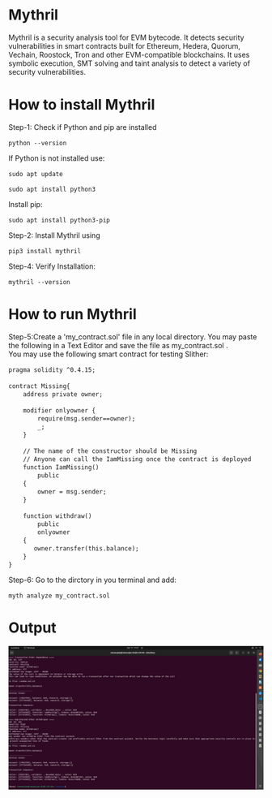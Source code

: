 # Mythril
Mythril is a security analysis tool for EVM bytecode. It detects security vulnerabilities in smart contracts built for Ethereum, Hedera, Quorum, Vechain, Roostock, Tron and other EVM-compatible blockchains. It uses symbolic execution, SMT solving and taint analysis to detect a variety of security vulnerabilities.

# How to install Mythril
Step-1: Check if Python and pip are installed
```
python --version
```
  If Python is not installed use:
```
sudo apt update
```
```
sudo apt install python3
```
  Install pip:
```
sudo apt install python3-pip
```
Step-2: Install Mythril using 
```
pip3 install mythril
```
Step-4: Verify Installation:
```
mythril --version
```
# How to run Mythril
 Step-5:Create a 'my_contract.sol' file in any local directory. You may paste the following in a Text Editor and save the file as my_contract.sol .<br>
You may use the following smart contract for testing Slither:
```
pragma solidity ^0.4.15;

contract Missing{
    address private owner;

    modifier onlyowner {
        require(msg.sender==owner);
        _;
    }

    // The name of the constructor should be Missing
    // Anyone can call the IamMissing once the contract is deployed
    function IamMissing()
        public 
    {
        owner = msg.sender;
    }

    function withdraw() 
        public 
        onlyowner
    {
       owner.transfer(this.balance);
    }
}
```
Step-6: Go to the dirctory in you terminal and add:
```
myth analyze my_contract.sol
```
# Output
![](https://github.com/uv-goswami/Solidity_Samart_Contract_Tools/blob/main/Mythril/output.jpeg)

